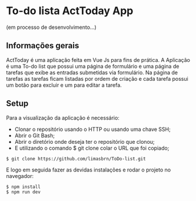 # To-do lista ActToday App

(em processo de desenvolvimento...)

## Informações gerais

ActToday é uma aplicação feita em Vue Js para fins de prática. A Aplicação é uma To-do list que possui uma página de formulário e uma página de tarefas que exibe as entradas submetidas via formulário. Na página de tarefas as tarefas ficam listadas por ordem de criação e cada tarefa possui um botão para excluir e um para editar a tarefa.

## Setup

Para a visualização da aplicação é necessário:

* Clonar o repositório usando o HTTP ou usando uma chave SSH;
* Abrir o Git Bash;
* Abrir o diretório onde deseja ter o repositório que clonou;
* E utilizando o comando $ git clone colar o URL que foi copiado;

```
$ git clone https://github.com/limasbrn/ToDo-list.git
```
E logo em seguida fazer as devidas instalações e rodar o projeto no navegador:
```
$ npm install
$ npm run dev 
```


